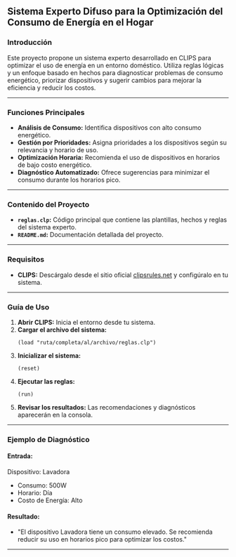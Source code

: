 ## **Sistema Experto Difuso para la Optimización del Consumo de Energía en el Hogar**

### **Introducción**
Este proyecto propone un sistema experto desarrollado en CLIPS para optimizar el uso de energía en un entorno doméstico. Utiliza reglas lógicas y un enfoque basado en hechos para diagnosticar problemas de consumo energético, priorizar dispositivos y sugerir cambios para mejorar la eficiencia y reducir los costos.

---

### **Funciones Principales**
- **Análisis de Consumo:** Identifica dispositivos con alto consumo energético.
- **Gestión por Prioridades:** Asigna prioridades a los dispositivos según su relevancia y horario de uso.
- **Optimización Horaria:** Recomienda el uso de dispositivos en horarios de bajo costo energético.
- **Diagnóstico Automatizado:** Ofrece sugerencias para minimizar el consumo durante los horarios pico.

---

### **Contenido del Proyecto**
- **`reglas.clp`:** Código principal que contiene las plantillas, hechos y reglas del sistema experto.
- **`README.md`:** Documentación detallada del proyecto.

---

### **Requisitos**
- **CLIPS:** Descárgalo desde el sitio oficial [clipsrules.net](https://www.clipsrules.net/) y configúralo en tu sistema.

---

### **Guía de Uso**
1. **Abrir CLIPS:** Inicia el entorno desde tu sistema.
2. **Cargar el archivo del sistema:**
   ```clips
   (load "ruta/completa/al/archivo/reglas.clp")
   ```
3. **Inicializar el sistema:**
   ```clips
   (reset)
   ```
4. **Ejecutar las reglas:**
   ```clips
   (run)
   ```
5. **Revisar los resultados:** Las recomendaciones y diagnósticos aparecerán en la consola.

---

### **Ejemplo de Diagnóstico**
#### Entrada:
Dispositivo: Lavadora
- Consumo: 500W
- Horario: Día
- Costo de Energía: Alto

#### Resultado:
- "El dispositivo Lavadora tiene un consumo elevado. Se recomienda reducir su uso en horarios pico para optimizar los costos."

---

